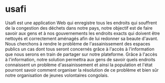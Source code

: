 # usafi
Usafi est une application Web qui enregistre tous les endroits qui souffrent de la congestion des déchets dans notre pays, notre objectif est de faire savoir aux gens et à nos gouvernements les endroits exacts qui doivent être nettoyés et correctement aménagés afin de lui redonner sa beaute d'avant.
Nous cherchons à rendre le problème de l'assainissement des espaces publics un cas dont tous seront concernés grâce à l'accès à l'information que nous serons en train de partager sur notre plateforme.
Grâce à l'accès à l'information, notre solution permettra aux gens de savoir quels endroits connaissent un problème d'assainissement et ainsi la population et l'état pourront savoir comment organiser la résolution de ce problème et bien sûr notre organisation de jeunes volontaires congolais.
